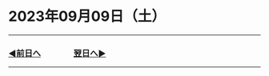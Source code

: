 # 2023年09月09日（土）

---

### [◀️前日へ](https://github.com/yuasys/chatty-journal/blob/main/2023/09/2023-09-08.md)&emsp;&emsp;&emsp;&emsp;[翌日へ▶️](https://github.com/yuasys/chatty-journal/blob/main/2023/09/2023-09-10.md)

---
